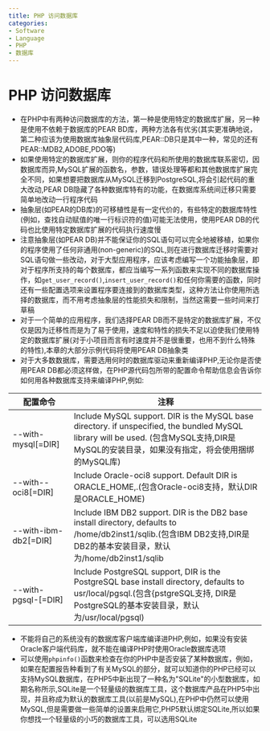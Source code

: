 ```yaml
---
title: PHP 访问数据库
categories:
- Software
- Language
- PHP
- 数据库
---
```

# PHP 访问数据库

- 在PHP中有两种访问数据库的方法，第一种是使用特定的数据库扩展，另一种是使用不依赖于数据库的PEAR BD库，两种方法各有优劣(其实更准确地说，第二种应该为使用数据库抽象层代码库,PEAR::DB只是其中一种，常见的还有PEAR::MDB2,ADOBE,PDO等)
- 如果使用特定的数据库扩展，则你的程序代码和所使用的数据库联系密切，因数据库而异,MySQL扩展的函数名，参数，错误处理等都和其他数据库扩展完全不同，如果想要把数据库从MySQL迁移到PostgreSQL,将会引起代码的重大改动,PEAR DB隐藏了各种数据库特有的功能，在数据库系统间迁移只需要简单地改动一行程序代码
- 抽象层(如PEAR的DB库)的可移植性是有一定代价的，有些特定的数据库特性(例如，查找自动赋值的唯一行标识符的值)可能无法使用，使用PEAR DB的代码也比使用特定数据库扩展的代码执行速度慢
- 注意抽象层(如PEAR DB)并不能保证你的SQL语句可以完全地被移植，如果你的程序使用了任何非通用(non-generic)的SQL,则在进行数据库迁移时需要对SQL语句做一些改动，对于大型应用程序，应该考虑编写一个功能抽象层，即对于程序所支持的每个数据库，都应当编写一系列函数来实现不同的数据库操作，如`get_user_record()`,`insert_user_record()`和任何你需要的函数，同时还有一些配置选项来设置程序要连接到的数据库类型，这种方法让你使用所选择的数据库，而不用考虑抽象层的性能损失和限制，当然这需要一些时间来打草稿
- 对于一个简单的应用程序，我们选择PEAR DB而不是特定的数据库扩展，不仅仅是因为迁移性而是为了易于使用，速度和特性的损失不足以迫使我们使用特定的数据库扩展(对于小项目而言有时速度并不是很重要，也用不到什么特殊的特性),本章的大部分示例代码将使用PEAR DB抽象类
- 对于大多数数据库，需要选用何时的数据库驱动来重新编译PHP,无论你是否使用PEAR DB都必须这样做，在PHP源代码包所带的配置命令帮助信息会告诉你如何用各种数据库支持来编译PHP,例如:

| 配置命令             | 注释                                                         |
| -------------------- | ------------------------------------------------------------ |
| --with-mysql[=DIR]   | Include MySQL support. DIR is the MySQL base directory. if unspecified, the bundled MySQL library will be used. (包含MySQL支持,DIR是MySQL的安装目录，如果没有指定，将会使用捆绑的MySQL库) |
| --with--oci8[=DIR]   | Include Oracle-oci8 support. Default DIR is ORACLE_HOME,.(包含Oracle-oci8支持，默认DIR是ORACLE_HOME) |
| --with-ibm-db2[=DIR] | Include IBM DB2 support. DIR is the DB2 base install directory, defaults to /home/db2inst1/sqlib.(包含IBM DB2支持,DIR是DB2的基本安装目录，默认为/home/db2inst1/sqlib |
| --with-pgsql-[=DIR]  | Include PostgreSQL support, DIR is the PostgreSQL base install directory, defaults to usr/local/pgsql.(包含{pstgreSQL支持, DIR是PostgreSQL的基本安装目录，默认为/usr/local/pgsql) |

- 不能将自己的系统没有的数据库客户端库编译进PHP,例如，如果没有安装Oracle客户端代码库，就不能在编译PHP时使用Oracle数据库选项
- 可以使用`phpinfo()`函数来检查在你的PHP中是否安装了某种数据库，例如，如果在配置报告种看到了有关MySQL的部分，就可以知道你的PHP已经可以支持MySQL数据库，在PHP5中新出现了一种名为"SQLite"的小型数据库，如期名称所示,SQLite是一个轻量级的数据库工具，这个数据库产品在PHP5中出现，并且称成为默认的数据库工具(以前是MySQL),在PHP中仍然可以使用MySQL,但是需要做一些简单的设置来启用它,PHP5默认绑定SQLite,所以如果你想找一个轻量级的小巧的数据库工具，可以选用SQLite